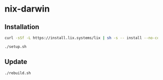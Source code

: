 # nix-darwin

## Installation

```sh
curl -sSf -L https://install.lix.systems/lix | sh -s -- install --no-confirm
```

```sh
./setup.sh
```

## Update

```sh
./rebuild.sh
```
